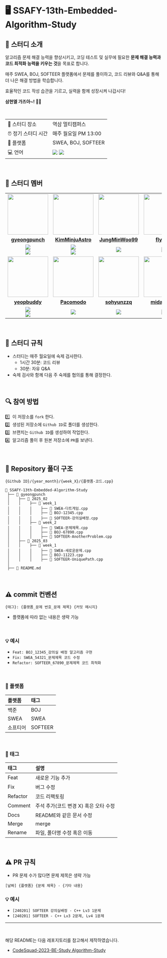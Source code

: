 # 🖥 SSAFY-13th-Embedded-Algorithm-Study

## 📌 스터디 소개  

알고리즘 문제 해결 능력을 향상시키고, 코딩 테스트 및 실무에 필요한 **문제 해결 능력과 코드 최적화 능력을 키우는 것**을 목표로 합니다.  

매주 SWEA, BOJ, SOFTEER 플랫폼에서 문제를 풀이하고, 코드 리뷰와 Q&A를 통해 더 나은 해결 방법을 학습합니다.  

효율적인 코드 작성 습관을 기르고, 실력을 함께 성장시켜 나갑시다!  

**삼현엘 가즈아~! 🚀🔥**

</br>

<table>
  <tr>
    <td>📍 스터디 장소</td>
    <td>역삼 멀티캠퍼스</td>
  </tr>
  <tr>
    <td>⏰ 정기 스터디 시간</td>
    <td>매주 월요일 PM 13:00</td>
  </tr>
  <tr>
    <td>📝 플랫폼</td>
    <td>SWEA, BOJ, SOFTEER</td>
  </tr>
  <tr>
    <td>💻 언어</td>
    <td>
        <img src="https://img.shields.io/badge/C++-00599C.svg?&style=for-the-badge&logo=C%2B%2B&logoColor=white"> 
        <img src="https://img.shields.io/badge/Python-3776AB?style=for-the-badge&logo=python&logoColor=white">
    </td>
  </tr>
</table>

<br/>

## 🔌 스터디 멤버

<table>
 <tr>
    <td align="center"><a href="https://github.com/gyeongpunch"><img src="https://avatars.githubusercontent.com/gyeongpunch" width="130px;" alt=""></a></td>
    <td align="center"><a href="https://github.com/KimMinjuAstro"><img src="https://avatars.githubusercontent.com/KimMinjuAstro" width="130px;" alt=""></a></td>
    <td align="center"><a href="https://github.com/JungMinWoo99"><img src="https://avatars.githubusercontent.com/JungMinWoo99" width="130px;" alt=""></a></td>
    <td align="center"><a href="https://github.com/flyski3"><img src="https://avatars.githubusercontent.com/flyski3" width="130px;" alt=""></a></td>
  </tr>
  <tr>
    <td align="center"><a href="https://github.com/gyeongpunch"><b>gyeongpunch</b></a></td>
    <td align="center"><a href="https://github.com/KimMinjuAstro"><b>KimMinjuAstro</b></a></td>
    <td align="center"><a href="https://github.com/JungMinWoo99"><b>JungMinWoo99</b></a></td>
    <td align="center"><a href="https://github.com/flyski3"><b>flyski3</b></a></td>
  </tr>
  <tr> 
    <td align="center"><img src="https://img.shields.io/badge/C++-00599C?style=for-the-badge&logo=C%2B%2B&logoColor=white"><br/><img src="https://img.shields.io/badge/Python-3776AB?style=for-the-badge&logo=python&logoColor=white"></td>
    <td align="center"><img src="https://img.shields.io/badge/C++-00599C?style=for-the-badge&logo=C%2B%2B&logoColor=white"><br/><img src="https://img.shields.io/badge/C%23-be70ff?style=for-the-badge&logo=C%2B%2B&logoColor=white"></td>
    <td align="center"><img src="https://img.shields.io/badge/C++-00599C?style=for-the-badge&logo=C%2B%2B&logoColor=white"></td>
    <td align="center"><img src="https://img.shields.io/badge/C++-00599C?style=for-the-badge&logo=C%2B%2B&logoColor=white"></td>
  </tr> 
  <tr>
    <td align="center"><a href="https://github.com/yeopbuddy"><img src="https://i.ibb.co/hG3n0VL/WIN-20240530-16-04-29-Pro.jpg" width ="130px;" alt=""></a></td>
    <td align="center"><a href="https://github.com/Pacomodo"><img src="https://avatars.githubusercontent.com/Pacomodo" width="130px;" alt=""></a></td>
    <td align="center"><a href="https://github.com/sohyunzzq"><img src="https://avatars.githubusercontent.com/sohyunzzq" width="130px;" alt=""></a></td>
    <td align="center"><a href="https://github.com/midamidaa"><img src="https://avatars.githubusercontent.com/midamidaa" width="130px;" alt=""></a></td>
  </tr>
  <tr>
    <td align="center"><a href="https://github.com/yeopbuddy"><b>yeopbuddy</b></a></td>
    <td align="center"><a href="https://github.com/Pacomodo"><b>Pacomodo</b></a></td>
    <td align="center"><a href="https://github.com/sohyunzzq"><b>sohyunzzq</b></a></td>
    <td align="center"><a href="https://github.com/midamidaa"><b>midamidaa</b></a></td>
  </tr>
  <tr> 
    <td align="center"><img src="https://img.shields.io/badge/C++-00599C?style=for-the-badge&logo=C%2B%2B&logoColor=white"><br/><img src="https://img.shields.io/badge/Python-3776AB?style=for-the-badge&logo=python&logoColor=white"></td>
    <td align="center"><img src="https://img.shields.io/badge/C++-00599C?style=for-the-badge&logo=C%2B%2B&logoColor=white"></td>
    <td align="center"><img src="https://img.shields.io/badge/Python-3776AB?style=for-the-badge&logo=python&logoColor=white"></td>
    <td align="center"><img src="https://img.shields.io/badge/C++-00599C?style=for-the-badge&logo=C%2B%2B&logoColor=white"></td>
  </tr> 
</table>

<br/>

## 📌 스터디 규칙
- 스터디는 매주 월요일에 숙제 검사한다.
  - 1시간 30분: 코드 리뷰
  - 30분: 자유 Q&A
- 숙제 검사와 함께 다음 주 숙제를 협의를 통해 결정한다.
  
<br/>

## 🔍 참여 방법
1️⃣ &nbsp;이 저장소를 `fork` 한다.</br>
2️⃣ &nbsp;생성된 저장소에 `Github ID`로 폴더를 생성한다.</br>
3️⃣ &nbsp;브랜치는 `Github ID`를 생성하여 작업한다.</br>
4️⃣ &nbsp;알고리즘 풀이 후 원본 저장소에 `PR`를 보낸다.</br>

<br/>

## 📁 Repository 폴더 구조
```
{Github ID}/{year_month}/{week_X}/{플랫폼-코드.cpp}
```

```
📂 SSAFY-13th-Embedded-Algorithm-Study
 ├── 📂 gyeongpunch
 │    ├── 📂 2025_02
 │    │    ├── 📂 week_1
 │    │    │    ├── 📄 SWEA-다트게임.cpp
 │    │    │    ├── 📄 BOJ-12345.cpp
 │    │    │    ├── 📄 SOFTEER-강의실배정.cpp
 │    │    ├── 📂 week_2
 │    │    │    ├── 📄 SWEA-문제제목.cpp
 │    │    │    ├── 📄 BOJ-67890.cpp
 │    │    │    ├── 📄 SOFTEER-AnotherProblem.cpp
 │    ├── 📂 2025_03
 │    │    ├── 📂 week_1
 │    │    │    ├── 📄 SWEA-새로운문제.cpp
 │    │    │    ├── 📄 BOJ-11223.cpp
 │    │    │    ├── 📄 SOFTEER-UniquePath.cpp
 │
 ├── 📂 README.md
```

<br/>

## ⚠️ commit 컨벤션

```
{태그}: {플랫폼_문제 번호_문제 제목} {커밋 메시지}
```
- 플랫폼에 따라 없는 내용은 생략 가능
  
</br>

### 💡 예시
- `Feat: BOJ_12345_강의실 배정 알고리즘 구현`
- `Fix: SWEA_54321_문제제목 코드 수정`
- `Refactor: SOFTEER_67890_문제제목 코드 최적화`

</br>

### 📌 플랫폼

| 플랫폼    | 태그  |
|:-------|:----|
| 백준     | BOJ |
| SWEA    | SWEA |
| 소프티어   | SOFTEER |

</br>

### 📌 태그


| 태그       | 설명                          |
|:---------|:------------------------------|
| Feat     | 새로운 기능 추가                   |
| Fix      | 버그 수정                        |
| Refactor | 코드 리팩토링                     |
| Comment  | 주석 추가(코드 변경 X) 혹은 오타 수정  |
| Docs     | README와 같은 문서 수정            |
| Merge    | merge                          |
| Rename   | 파일, 폴더명 수정 혹은 이동          |


<br/>

## ⚠️ PR 규칙

- PR 문제 수가 많다면 문제 제목은 생략 가능

```
[날짜] {플랫폼} {문제 제목} - {기타 내용}
```

### 💡 예시
- `[240201] SOFTEER 강의실배정 - C++ Lv3 1문제`
- `[240201] SOFTEER - C++ Lv3 2문제, Lv4 1문제`

---

<br/>

해당 README는 다음 레포지토리를 참고해서 제작하였습니다.

- [CodeSquad-2023-BE-Study Algorithm-Study](https://github.com/CodeSquad-2023-BE-Study/Algorithm-Study)
